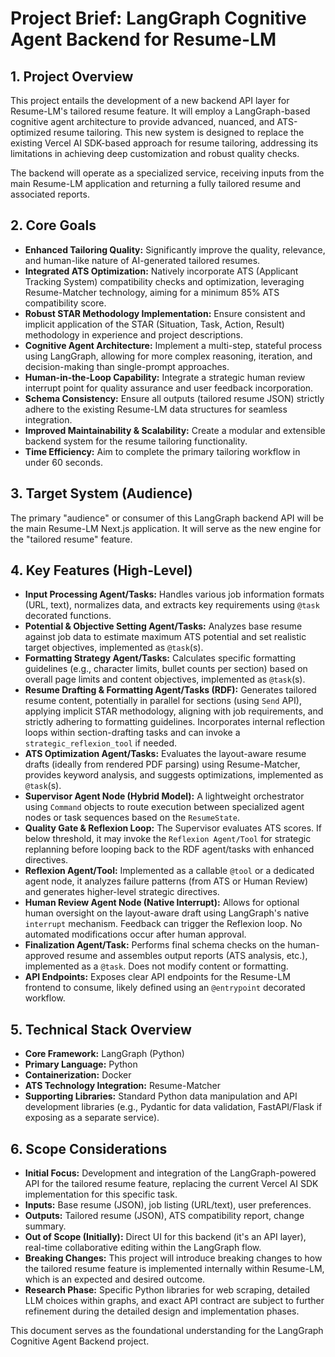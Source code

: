 # Project Brief: LangGraph Cognitive Agent Backend for Resume-LM

## 1. Project Overview

This project entails the development of a new backend API layer for Resume-LM's tailored resume feature. It will employ a LangGraph-based cognitive agent architecture to provide advanced, nuanced, and ATS-optimized resume tailoring. This new system is designed to replace the existing Vercel AI SDK-based approach for resume tailoring, addressing its limitations in achieving deep customization and robust quality checks.

The backend will operate as a specialized service, receiving inputs from the main Resume-LM application and returning a fully tailored resume and associated reports.

## 2. Core Goals

*   **Enhanced Tailoring Quality:** Significantly improve the quality, relevance, and human-like nature of AI-generated tailored resumes.
*   **Integrated ATS Optimization:** Natively incorporate ATS (Applicant Tracking System) compatibility checks and optimization, leveraging Resume-Matcher technology, aiming for a minimum 85% ATS compatibility score.
*   **Robust STAR Methodology Implementation:** Ensure consistent and implicit application of the STAR (Situation, Task, Action, Result) methodology in experience and project descriptions.
*   **Cognitive Agent Architecture:** Implement a multi-step, stateful process using LangGraph, allowing for more complex reasoning, iteration, and decision-making than single-prompt approaches.
*   **Human-in-the-Loop Capability:** Integrate a strategic human review interrupt point for quality assurance and user feedback incorporation.
*   **Schema Consistency:** Ensure all outputs (tailored resume JSON) strictly adhere to the existing Resume-LM data structures for seamless integration.
*   **Improved Maintainability & Scalability:** Create a modular and extensible backend system for the resume tailoring functionality.
*   **Time Efficiency:** Aim to complete the primary tailoring workflow in under 60 seconds.

## 3. Target System (Audience)

The primary "audience" or consumer of this LangGraph backend API will be the main Resume-LM Next.js application. It will serve as the new engine for the "tailored resume" feature.

## 4. Key Features (High-Level)

*   **Input Processing Agent/Tasks:** Handles various job information formats (URL, text), normalizes data, and extracts key requirements using `@task` decorated functions.
*   **Potential & Objective Setting Agent/Tasks:** Analyzes base resume against job data to estimate maximum ATS potential and set realistic target objectives, implemented as `@task`(s).
*   **Formatting Strategy Agent/Tasks:** Calculates specific formatting guidelines (e.g., character limits, bullet counts per section) based on overall page limits and content objectives, implemented as `@task`(s).
*   **Resume Drafting & Formatting Agent/Tasks (RDF):** Generates tailored resume content, potentially in parallel for sections (using `Send` API), applying implicit STAR methodology, aligning with job requirements, and strictly adhering to formatting guidelines. Incorporates internal reflection loops within section-drafting tasks and can invoke a `strategic_reflexion_tool` if needed.
*   **ATS Optimization Agent/Tasks:** Evaluates the layout-aware resume drafts (ideally from rendered PDF parsing) using Resume-Matcher, provides keyword analysis, and suggests optimizations, implemented as `@task`(s).
*   **Supervisor Agent Node (Hybrid Model):** A lightweight orchestrator using `Command` objects to route execution between specialized agent nodes or task sequences based on the `ResumeState`.
*   **Quality Gate & Reflexion Loop:** The Supervisor evaluates ATS scores. If below threshold, it may invoke the `Reflexion Agent/Tool` for strategic replanning before looping back to the RDF agent/tasks with enhanced directives.
*   **Reflexion Agent/Tool:** Implemented as a callable `@tool` or a dedicated agent node, it analyzes failure patterns (from ATS or Human Review) and generates higher-level strategic directives.
*   **Human Review Agent Node (Native Interrupt):** Allows for optional human oversight on the layout-aware draft using LangGraph's native `interrupt` mechanism. Feedback can trigger the Reflexion loop. No automated modifications occur after human approval.
*   **Finalization Agent/Task:** Performs final schema checks on the human-approved resume and assembles output reports (ATS analysis, etc.), implemented as a `@task`. Does not modify content or formatting.
*   **API Endpoints:** Exposes clear API endpoints for the Resume-LM frontend to consume, likely defined using an `@entrypoint` decorated workflow.

## 5. Technical Stack Overview

*   **Core Framework:** LangGraph (Python)
*   **Primary Language:** Python
*   **Containerization:** Docker
*   **ATS Technology Integration:** Resume-Matcher
*   **Supporting Libraries:** Standard Python data manipulation and API development libraries (e.g., Pydantic for data validation, FastAPI/Flask if exposing as a separate service).

## 6. Scope Considerations

*   **Initial Focus:** Development and integration of the LangGraph-powered API for the tailored resume feature, replacing the current Vercel AI SDK implementation for this specific task.
*   **Inputs:** Base resume (JSON), job listing (URL/text), user preferences.
*   **Outputs:** Tailored resume (JSON), ATS compatibility report, change summary.
*   **Out of Scope (Initially):** Direct UI for this backend (it's an API layer), real-time collaborative editing within the LangGraph flow.
*   **Breaking Changes:** This project will introduce breaking changes to how the tailored resume feature is implemented internally within Resume-LM, which is an expected and desired outcome.
*   **Research Phase:** Specific Python libraries for web scraping, detailed LLM choices within graphs, and exact API contract are subject to further refinement during the detailed design and implementation phases.

This document serves as the foundational understanding for the LangGraph Cognitive Agent Backend project.

